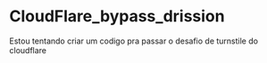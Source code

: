 # CloudFlare_bypass_drission
Estou tentando criar um codigo pra passar o desafio de turnstile do cloudflare
